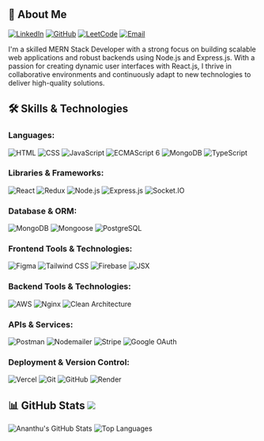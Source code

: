 ## 📖 About Me

[![LinkedIn](https://img.shields.io/badge/-LinkedIn-blue?style=flat-square&logo=linkedin)](https://www.linkedin.com/in/ananthuma/)
[![GitHub](https://img.shields.io/badge/-GitHub-black?style=flat-square&logo=github)](https://github.com/Ananthu-M-A)
[![LeetCode](https://img.shields.io/badge/LeetCode-000000?style=flat&logo=LeetCode&logoColor=#d16c06)](https://leetcode.com/u/ananthuma/)
[![Email](https://img.shields.io/badge/-Email-red?style=flat-square&logo=gmail&logoColor=white)](mailto:ananthumapookkad@gmail.com)


I'm a skilled MERN Stack Developer with a strong focus on building scalable web applications and robust backends using Node.js and Express.js. With a passion for creating dynamic user interfaces with React.js, I thrive in collaborative environments and continuously adapt to new technologies to deliver high-quality solutions.

## 🛠️ Skills & Technologies

### Languages: 
![HTML](https://img.shields.io/badge/-HTML-black?style=flat-square&logo=html5) 
![CSS](https://img.shields.io/badge/-CSS-black?style=flat-square&logo=css3) 
![JavaScript](https://img.shields.io/badge/-JavaScript-black?style=flat-square&logo=javascript) 
![ECMAScript 6](https://img.shields.io/badge/-ECMAScript%206-black?style=flat-square&logo=javascript)
![MongoDB](https://img.shields.io/badge/-MongoDB-black?style=flat-square&logo=mongodb) 
![TypeScript](https://img.shields.io/badge/-TypeScript-black?style=flat-square&logo=typescript)

### Libraries & Frameworks:
![React](https://img.shields.io/badge/-React-black?style=flat-square&logo=react) 
![Redux](https://img.shields.io/badge/-Redux-black?style=flat-square&logo=redux) 
![Node.js](https://img.shields.io/badge/-Node.js-black?style=flat-square&logo=node.js)
![Express.js](https://img.shields.io/badge/-Express.js-black?style=flat-square&logo=express)
![Socket.IO](https://img.shields.io/badge/-Socket.IO-black?style=flat-square&logo=socket.io)

### Database & ORM:
![MongoDB](https://img.shields.io/badge/-MongoDB-black?style=flat-square&logo=mongodb) 
![Mongoose](https://img.shields.io/badge/-Mongoose-black?style=flat-square&logo=mongodb) 
![PostgreSQL](https://img.shields.io/badge/-PostgreSQL-black?style=flat-square&logo=postgresql)

### Frontend Tools & Technologies:
![Figma](https://img.shields.io/badge/-Figma-black?style=flat-square&logo=figma) 
![Tailwind CSS](https://img.shields.io/badge/-TailwindCSS-black?style=flat-square&logo=tailwind-css) 
![Firebase](https://img.shields.io/badge/-Firebase-black?style=flat-square&logo=firebase) 
![JSX](https://img.shields.io/badge/-JSX-black?style=flat-square&logo=react)

### Backend Tools & Technologies:
![AWS](https://img.shields.io/badge/-AWS-black?style=flat-square&logo=amazon-aws) 
![Nginx](https://img.shields.io/badge/-Nginx-black?style=flat-square&logo=nginx) 
![Clean Architecture](https://img.shields.io/badge/-Clean%20Architecture-black?style=flat-square&logo=clean-architecture)

### APIs & Services:
![Postman](https://img.shields.io/badge/-Postman-black?style=flat-square&logo=postman) 
![Nodemailer](https://img.shields.io/badge/-Nodemailer-black?style=flat-square&logo=nodemailer) 
![Stripe](https://img.shields.io/badge/-Stripe-black?style=flat-square&logo=stripe) 
![Google OAuth](https://img.shields.io/badge/-Google%20OAuth-black?style=flat-square&logo=google)

### Deployment & Version Control:
![Vercel](https://img.shields.io/badge/-Vercel-black?style=flat-square&logo=vercel) 
![Git](https://img.shields.io/badge/-Git-black?style=flat-square&logo=git) 
![GitHub](https://img.shields.io/badge/-GitHub-black?style=flat-square&logo=github) 
![Render](https://img.shields.io/badge/-Render-black?style=flat-square&logo=render)

## 📊 GitHub Stats [![](https://visitcount.itsvg.in/api?id=Ananthu-M-A&label=Profile%20Views&color=12&pretty=true)](https://visitcount.itsvg.in)
![Ananthu's GitHub Stats](https://github-readme-stats.vercel.app/api?username=Ananthu-M-A&show_icons=true&theme=radical)
![Top Languages](https://github-readme-stats.vercel.app/api/top-langs/?username=Ananthu-M-A&layout=compact&theme=radical)
